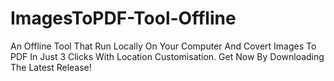 # ImagesToPDF-Tool-Offline
An Offline Tool That Run Locally On Your Computer And Covert Images To PDF In Just 3 Clicks With Location Customisation. Get Now By Downloading The Latest Release!
